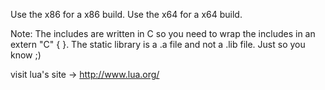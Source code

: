 Use the x86 for a x86 build. Use the x64 for a x64 build.

Note:
The includes are written in C so you need to wrap the includes in an extern "C" { }.
 The static library is a .a file and not a .lib file. Just so you know ;)


visit lua's site -> http://www.lua.org/ 
